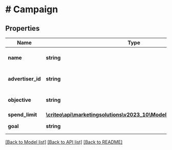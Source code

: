 # # Campaign

## Properties

Name | Type | Description | Notes
------------ | ------------- | ------------- | -------------
**name** | **string** | Name of the campaign | [optional]
**advertiser_id** | **string** | Advertiser id of the campaign | [optional]
**objective** | **string** | Campaign&#39;s marketing objective | [optional]
**spend_limit** | [**\criteo\api\marketingsolutions\v2023_10\Model\CampaignSpendLimit**](CampaignSpendLimit.md) |  | [optional]
**goal** | **string** | Goal of the campaign | [optional]

[[Back to Model list]](../../README.md#models) [[Back to API list]](../../README.md#endpoints) [[Back to README]](../../README.md)
